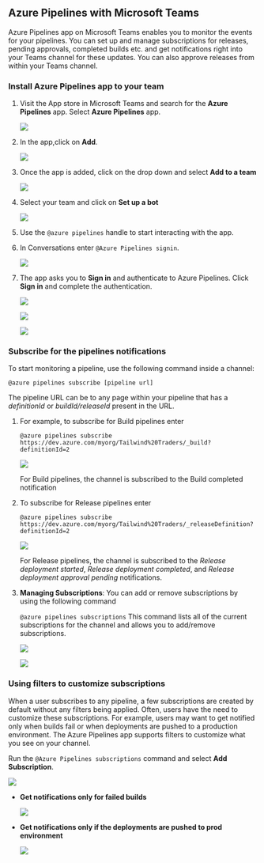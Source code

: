 ## Azure Pipelines with Microsoft Teams

Azure Pipelines app on Microsoft Teams enables you to monitor the events for your pipelines. You can set up and manage subscriptions for releases, pending approvals, completed builds etc. and get notifications right into your Teams channel for these updates. You can also approve releases from within your Teams channel.

### Install Azure Pipelines app to your team

1. Visit the App store in Microsoft Teams and search for the **Azure Pipelines** app. Select **Azure Pipelines** app.
    
     ![](images/add_azurepipelines.png)

1. In the app,click on **Add**.
     
      ![](images/install_azurepipelines_new.png)

1. Once the app is added, click on the drop down and select **Add to a team**
      
      ![](images/add_to_team.png)

1. Select your team and click on **Set up a bot**

      ![](images/set_up_bots.png)

1. Use the `@azure pipelines` handle to start interacting with the app.

1. In Conversations enter `@Azure Pipelines signin`.

    ![](images/azurepipelines_signin.png)

1. The app asks you to **Sign in** and authenticate to Azure Pipelines. Click **Sign in** and complete the authentication.

     ![](images/azurepipelines_signin2.png)
     
     ![](images/azurepipelines_signin3.png)
     
     ![](images/azurepipelines_signin4.png)
    
### Subscribe for the pipelines notifications

To start monitoring a pipeline, use the following command inside a channel:

`@azure pipelines subscribe [pipeline url]`

The pipeline URL can be to any page within your pipeline that has a *definitionId* or *buildId/releaseId* present in the URL.

1. For example, to subscribe for Build pipelines enter
  
   `@azure pipelines subscribe https://dev.azure.com/myorg/Tailwind%20Traders/_build?definitionId=2`
 
   ![](images/azurepipelines_build.png)

   For Build pipelines, the channel is subscribed to the Build completed notification

1. To subscribe for Release pipelines enter

   `@azure pipelines subscribe https://dev.azure.com/myorg/Tailwind%20Traders/_releaseDefinition?definitionId=2`
   
   ![](images/azurepipelines_release.png)

   For Release pipelines, the channel is subscribed to the *Release deployment started*, *Release deployment completed*, and *Release deployment approval pending* notifications.

1. **Managing Subscriptions**: You can add or remove subscriptions by using the following command

     `@azure pipelines subscriptions`
This command lists all of the current subscriptions for the channel and allows you to add/remove subscriptions.
    
    ![](images/azurepipelines_managesub.png)

    ![](images/azurepipelines_managesub2.png)

### Using filters to customize subscriptions
When a user subscribes to any pipeline, a few subscriptions are created by default without any filters being applied. Often, users have the need to customize these subscriptions. For example, users may want to get notified only when builds fail or when deployments are pushed to a production environment. The Azure Pipelines app supports filters to customize what you see on your channel.

Run the `@Azure Pipelines subscriptions` command and select **Add Subscription**.

   ![](images/azurepipelines_managesub.png)

   - **Get notifications only for failed builds**
   
     ![](images/azurepipelines_custombuildsub_new.png)

   - **Get notifications only if the deployments are pushed to prod environment** 
   
     ![](images/azurepipelines_customreleasesub_new.PNG)


